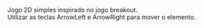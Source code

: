 Jogo 2D simples inspirado no jogo breakout.<br>
Utilizar as teclas ArrowLeft e ArrowRight para mover o elemento.
